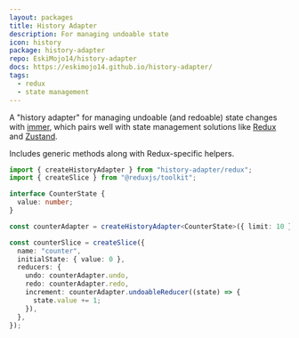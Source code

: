 ```yaml
---
layout: packages
title: History Adapter
description: For managing undoable state
icon: history
package: history-adapter
repo: EskiMojo14/history-adapter
docs: https://eskimojo14.github.io/history-adapter/
tags:
  - redux
  - state management
---
```


A "history adapter" for managing undoable (and redoable) state changes with [immer](https://immerjs.github.io/immer/), which pairs well with state management solutions like [Redux](https://redux.js.org/) and [Zustand](https://docs.pmnd.rs/zustand/getting-started/introduction).

Includes generic methods along with Redux-specific helpers.

```ts
import { createHistoryAdapter } from "history-adapter/redux";
import { createSlice } from "@reduxjs/toolkit";

interface CounterState {
  value: number;
}

const counterAdapter = createHistoryAdapter<CounterState>({ limit: 10 });

const counterSlice = createSlice({
  name: "counter",
  initialState: { value: 0 },
  reducers: {
    undo: counterAdapter.undo,
    redo: counterAdapter.redo,
    increment: counterAdapter.undoableReducer((state) => {
      state.value += 1;
    }),
  },
});
```
